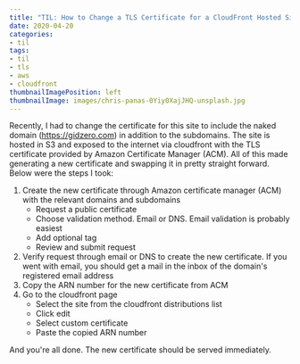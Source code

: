 ```yaml
---
title: "TIL: How to Change a TLS Certificate for a CloudFront Hosted Site"
date: 2020-04-20
categories:
- til
tags:
- til
- tls
- aws
- cloudfront
thumbnailImagePosition: left
thumbnailImage: images/chris-panas-0Yiy0XajJHQ-unsplash.jpg
---
```


Recently, I had to change the certificate for this site to include the naked domain (https://gidzero.com) in addition to the subdomains. The site is hosted in S3 and exposed to the internet via cloudfront with the TLS certificate provided by Amazon Certificate Manager (ACM). All of this made generating a new certificate and swapping it in pretty straight forward. Below were the steps I took:

1. Create the new certificate through Amazon certificate manager (ACM) with the relevant domains and subdomains 
    - Request a public certificate 
    - Choose validation method. Email or DNS. Email validation is probably easiest 
    - Add optional tag 
    - Review and submit request
2. Verify request through email or DNS to create the new certificate. If you went with email, you should get a mail in the inbox of the domain's registered email address
3. Copy the ARN number for the new certificate from ACM
4. Go to the cloudfront page
    - Select the site from the cloudfront distributions list 
    - Click edit 
    - Select custom certificate 
    - Paste the copied ARN number

And you're all done. The new certificate should be served immediately.